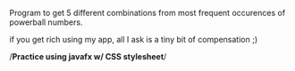 Program to get 5 different combinations from most frequent occurences of powerball numbers.

if you get rich using my app, all I ask is a tiny bit of compensation ;)

/**Practice using javafx w/ CSS stylesheet**/